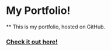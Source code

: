 # My Portfolio!
** This is my portfolio, hosted on GitHub.
### [Check it out here!](https://liamhardman10.github.io/portfolio)
